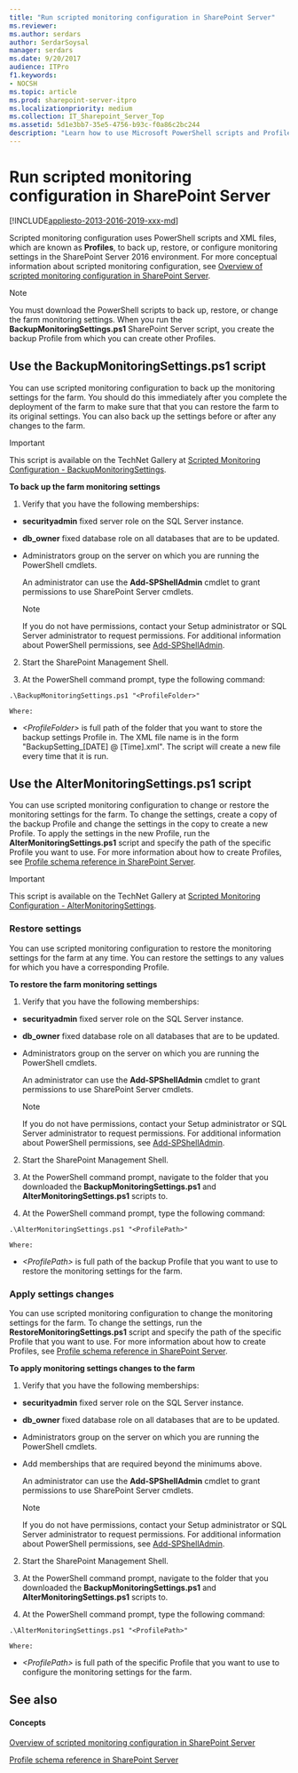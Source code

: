 ```yaml
---
title: "Run scripted monitoring configuration in SharePoint Server"
ms.reviewer: 
ms.author: serdars
author: SerdarSoysal
manager: serdars
ms.date: 9/20/2017
audience: ITPro
f1.keywords:
- NOCSH
ms.topic: article
ms.prod: sharepoint-server-itpro
ms.localizationpriority: medium
ms.collection: IT_Sharepoint_Server_Top
ms.assetid: 5d1e3bb7-35e5-4756-b93c-f0a86c2bc244
description: "Learn how to use Microsoft PowerShell scripts and Profile files to automatically back up, restore, or change monitoring settings in a SharePoint Server nvironment."
---
```


# Run scripted monitoring configuration in SharePoint Server

[!INCLUDE[appliesto-2013-2016-2019-xxx-md](../includes/appliesto-2013-2016-2019-xxx-md.md)]
  
Scripted monitoring configuration uses PowerShell scripts and XML files, which are known as **Profiles**, to back up, restore, or configure monitoring settings in the SharePoint Server 2016 environment. For more conceptual information about scripted monitoring configuration, see [Overview of scripted monitoring configuration in SharePoint Server](overview-of-scripted-monitoring-configuration.md).
  
> [!NOTE]
> You must download the PowerShell scripts to back up, restore, or change the farm monitoring settings. When you run the **BackupMonitoringSettings.ps1** SharePoint Server script, you create the backup Profile from which you can create other Profiles. 
  
## Use the BackupMonitoringSettings.ps1 script

You can use scripted monitoring configuration to back up the monitoring settings for the farm. You should do this immediately after you complete the deployment of the farm to make sure that that you can restore the farm to its original settings. You can also back up the settings before or after any changes to the farm.
  
> [!IMPORTANT]
> This script is available on the TechNet Gallery at [Scripted Monitoring Configuration - BackupMonitoringSettings](/samples/browse/?redirectedfrom=TechNet-Gallery). 
  
 **To back up the farm monitoring settings**
  
1. Verify that you have the following memberships:
    
  - **securityadmin** fixed server role on the SQL Server instance. 
    
  - **db_owner** fixed database role on all databases that are to be updated. 
    
  - Administrators group on the server on which you are running the PowerShell cmdlets.
    
    An administrator can use the **Add-SPShellAdmin** cmdlet to grant permissions to use SharePoint Server cmdlets. 
    
    > [!NOTE]
    > If you do not have permissions, contact your Setup administrator or SQL Server administrator to request permissions. For additional information about PowerShell permissions, see [Add-SPShellAdmin](/powershell/module/sharepoint-server/Add-SPShellAdmin?view=sharepoint-ps). 
  
2. Start the SharePoint Management Shell.
    
3. At the PowerShell command prompt, type the following command:
    
  ```
  .\BackupMonitoringSettings.ps1 "<ProfileFolder>"
  ```

    Where:
    
  -  _\<ProfileFolder\>_ is full path of the folder that you want to store the backup settings Profile in. The XML file name is in the form "BackupSetting_[DATE] @ [Time].xml". The script will create a new file every time that it is run. 
    
## Use the AlterMonitoringSettings.ps1 script

You can use scripted monitoring configuration to change or restore the monitoring settings for the farm. To change the settings, create a copy of the backup Profile and change the settings in the copy to create a new Profile. To apply the settings in the new Profile, run the **AlterMonitoringSettings.ps1** script and specify the path of the specific Profile you want to use. For more information about how to create Profiles, see [Profile schema reference in SharePoint Server](profile-schema-reference.md). 
  
> [!IMPORTANT]
> This script is available on the TechNet Gallery at [Scripted Monitoring Configuration - AlterMonitoringSettings](/samples/browse/?redirectedfrom=TechNet-Gallery). 
  
### Restore settings

You can use scripted monitoring configuration to restore the monitoring settings for the farm at any time. You can restore the settings to any values for which you have a corresponding Profile.
  
 **To restore the farm monitoring settings**
  
1. Verify that you have the following memberships:
    
  - **securityadmin** fixed server role on the SQL Server instance. 
    
  - **db_owner** fixed database role on all databases that are to be updated. 
    
  - Administrators group on the server on which you are running the PowerShell cmdlets.
    
    An administrator can use the **Add-SPShellAdmin** cmdlet to grant permissions to use SharePoint Server cmdlets. 
    
    > [!NOTE]
    > If you do not have permissions, contact your Setup administrator or SQL Server administrator to request permissions. For additional information about PowerShell permissions, see [Add-SPShellAdmin](/powershell/module/sharepoint-server/Add-SPShellAdmin?view=sharepoint-ps). 
  
2. Start the SharePoint Management Shell.
    
3. At the PowerShell command prompt, navigate to the folder that you downloaded the **BackupMonitoringSettings.ps1** and **AlterMonitoringSettings.ps1** scripts to. 
    
4. At the PowerShell command prompt, type the following command:
    
  ```
  .\AlterMonitoringSettings.ps1 "<ProfilePath>"
  ```

    Where:
    
  -  _\<ProfilePath\>_ is full path of the backup Profile that you want to use to restore the monitoring settings for the farm. 
    
### Apply settings changes

You can use scripted monitoring configuration to change the monitoring settings for the farm. To change the settings, run the **RestoreMonitoringSettings.ps1** script and specify the path of the specific Profile that you want to use. For more information about how to create Profiles, see [Profile schema reference in SharePoint Server](profile-schema-reference.md).
  
 **To apply monitoring settings changes to the farm**
  
1. Verify that you have the following memberships:
    
  - **securityadmin** fixed server role on the SQL Server instance. 
    
  - **db_owner** fixed database role on all databases that are to be updated. 
    
  - Administrators group on the server on which you are running the PowerShell cmdlets.
    
  - Add memberships that are required beyond the minimums above.
    
    An administrator can use the **Add-SPShellAdmin** cmdlet to grant permissions to use SharePoint Server cmdlets. 
    
    > [!NOTE]
    > If you do not have permissions, contact your Setup administrator or SQL Server administrator to request permissions. For additional information about PowerShell permissions, see [Add-SPShellAdmin](/powershell/module/sharepoint-server/Add-SPShellAdmin?view=sharepoint-ps). 
  
2. Start the SharePoint Management Shell.
    
3. At the PowerShell command prompt, navigate to the folder that you downloaded the **BackupMonitoringSettings.ps1** and **AlterMonitoringSettings.ps1** scripts to. 
    
4. At the PowerShell command prompt, type the following command:
    
  ```
  .\AlterMonitoringSettings.ps1 "<ProfilePath>"
  ```

    Where:
    
  -  _\<ProfilePath\>_ is full path of the specific Profile that you want to use to configure the monitoring settings for the farm. 
    
## See also

#### Concepts

[Overview of scripted monitoring configuration in SharePoint Server](overview-of-scripted-monitoring-configuration.md)
  
[Profile schema reference in SharePoint Server](profile-schema-reference.md)